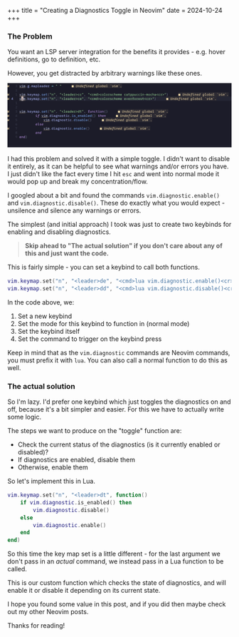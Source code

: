 +++
title = "Creating a Diagnostics Toggle in Neovim"
date = 2024-10-24
+++

### The Problem

You want an LSP server integration for the benefits it provides - e.g. hover definitions, go to definition, etc. 

However, you get distracted by arbitrary warnings like these ones. 

![Screenshot of Neovim config with diagnostics/warnings.](neovimdiagnostics.png)

I had this problem and solved it with a simple toggle. I didn't want to disable it entirely, as it can be helpful to see what warnings and/or errors you have. I just didn't like the fact every time I hit `esc` and went into normal mode it would pop up and break my concentration/flow. 

I googled about a bit and found the commands `vim.diagnostic.enable()` and `vim.diagnostic.disable()`. These do exactly what you would expect - unsilence and silence any warnings or errors.

The simplest (and initial approach) I took was just to create two keybinds for enabling and disabling diagnostics.

> **Skip ahead to "The actual solution" if you don't care about any of this and just want the code.**


This is fairly simple - you can set a keybind to call both functions.

```lua
vim.keymap.set("n", "<leader>de", "<cmd>lua vim.diagnostic.enable()<cr>")
vim.keymap.set("n", "<leader>dd", "<cmd>lua vim.diagnostic.disable()<cr>")
```

In the code above, we:
1. Set a new keybind
2. Set the mode for this keybind to function in (normal mode)
3. Set the keybind itself
4. Set the command to trigger on the keybind press

Keep in mind that as the `vim.diagnostic` commands are Neovim commands, you must prefix it with `lua`.  You can also call a normal function to do this as well. 

### The actual solution

So I'm lazy. I'd prefer one keybind which just toggles the diagnostics on and off, because it's a bit simpler and easier. For this we have to actually write some logic. 

The steps we want to produce on the "toggle" function are:
- Check the current status of the diagnostics (is it currently enabled or disabled)?
- If diagnostics are enabled, disable them
- Otherwise, enable them

So let's implement this in Lua. 

```lua
vim.keymap.set("n", "<leader>dt", function()
	if vim.diagnostic.is_enabled() then
		vim.diagnostic.disable()
	else
		vim.diagnostic.enable()
	end
end)
```

So this time the key map set is a little different - for the last argument we don't pass in an *actual* command, we instead pass in a Lua function to be called. 

This is our custom function which checks the state of diagnostics, and will enable it or disable it depending on its current state. 

I hope you found some value in this post, and if you did then maybe check out my other Neovim posts. 

Thanks for reading!
